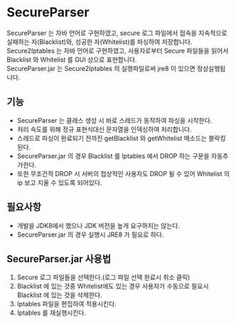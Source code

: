 SecureParser
======
SecureParser 는 자바 언어로 구현하였고, secure 로그 파일에서 접속을 지속적으로 실패하는 자(Blacklist)와, 성공한 자(Whitelist)를 파싱하여 저장합니다.<br/>
Secure2Iptables 는 자바 언어로 구현하였고, 사용자로부터 Secure 파일들을 읽어서 Blacklist 와 Whitelist 를 GUI 상으로 표현합니다.<br/>
SecureParser.jar 는 Secure2Iptables 의 실행파일로써 jre8 이 있으면 정상실행됩니다.

기능 
-------
   * SecureParser 는 클래스 생성 시 바로 스레드가 동작하여 파싱을 시작한다.
   * 처리 속도를 위해 정규 표현식대신 문자열을 인덱싱하여 처리합니다.
   * 스레드로 파싱이 완료되기 전까진 getBlacklist 와 getWhitelist 메소드는 블락킹된다.
   * SecureParser.jar 의 경우 Blacklist 를 Iptables 에서 DROP 하는 구문을 자동추가한다.
   * 또한 무조건적 DROP 시 서버의 접상적인 사용자도 DROP 될 수 있어 Whitelist 의 ip 보고 지울 수 있도록 되어있다.

   
필요사항
------
   * 개발을 JDK8에서 했으나 JDK 버전을 높게 요구하지는 않는다.
   * SecureParser.jar 의 경우 실행시 JRE8 가 필요로 하다.
   
SecureParser.jar 사용법
------
   1. Secure 로그 파일들을 선택한다.(로그 파일 선택 완료시 취소 클릭)
   2. Blacklist 에 있는 것중 Whitelist에도 있는 경우 사용자가 수동으로 필요시 Blacklist 에 있는 것을 삭제한다.
   3. Iptables 파일을 편집하여 적용시킨다.
   4. Iptables 를 재실행시킨다.